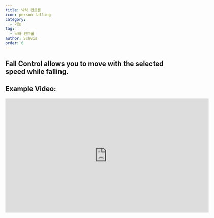 ```yaml
---
title: 낙하 컨트롤
icon: person-falling
category:
  - 기능
tag:
  - 낙하 컨트롤
author: Schvis
order: 6
---
```


## Fall Control allows you to move with the selected speed while falling.

## Example Video:

<div class="iframe-container"><iframe width="640" height="360" src="https://www.youtube.com/embed/BHiabtwSSNc?list=PL5eI1Tb64p56g27qfYk7VuFTz4FK6YrKa" title="Korepi - Fall Control" frameborder="0" allow="accelerometer; autoplay; clipboard-write; encrypted-media; gyroscope; picture-in-picture; web-share" allowfullscreen></iframe></div>
